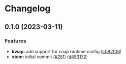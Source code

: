 # Changelog

## 0.1.0 (2023-03-11)


### Features

* **kwap:** add support for coap runtime config ([c082f06](https://github.com/toad-lib/toad/commit/c082f0696a288d2a2db9b986c3e3eaf2e7a4e8f4))
* **stem:** initial commit ([#251](https://github.com/toad-lib/toad/issues/251)) ([d453172](https://github.com/toad-lib/toad/commit/d4531727dcc9f5a9e0ed102427349fca1d22985f))


